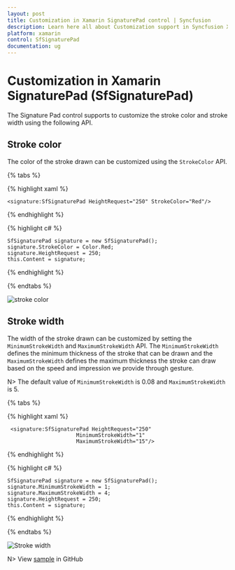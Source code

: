```yaml
---
layout: post
title: Customization in Xamarin SignaturePad control | Syncfusion
description: Learn here all about Customization support in Syncfusion Xamarin SignaturePad (SfSignaturePad) control and more.
platform: xamarin
control: SfSignaturePad
documentation: ug
---
```


# Customization in Xamarin SignaturePad (SfSignaturePad)

The Signature Pad control supports to customize the stroke color and stroke width using the following API.

## Stroke color

The color of the stroke drawn can be customized using the `StrokeColor` API.

{% tabs %}

{% highlight xaml %}

    <signature:SfSignaturePad HeightRequest="250" StrokeColor="Red"/>

{% endhighlight %}

{% highlight c# %}

    SfSignaturePad signature = new SfSignaturePad();
    signature.StrokeColor = Color.Red;
    signature.HeightRequest = 250;
    this.Content = signature;
    
{% endhighlight %}

{% endtabs %}

![stroke color](images/StrokeColor.png)

## Stroke width

The width of the stroke drawn can be customized by setting the `MinimumStrokeWidth` and `MaximumStrokeWidth` API. The `MinimumStrokeWidth` defines the minimum thickness of the stroke that can be drawn and the `MaximumStrokeWidth` defines the maximum thickness the stroke can draw based on the speed and impression we provide through gesture.

N> The default value of `MinimumStrokeWidth` is 0.08 and `MaximumStrokeWidth` is 5.

{% tabs %}

{% highlight xaml %}

     <signature:SfSignaturePad HeightRequest="250" 
                          MinimumStrokeWidth="1" 
                          MaximumStrokeWidth="15"/>

{% endhighlight %}

{% highlight c# %}

    SfSignaturePad signature = new SfSignaturePad();
    signature.MinimumStrokeWidth = 1;
    signature.MaximumStrokeWidth = 4;
    signature.HeightRequest = 250;
    this.Content = signature;
    
{% endhighlight %}

{% endtabs %}

![Stroke width](images/StrokeWidth.png)

N> View [sample](https://github.com/SyncfusionExamples/xamarin-sfsignaturepad-examples/tree/master/Samples/SfSignaturePadCustomization) in GitHub
